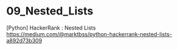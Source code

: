 # 09_Nested_Lists
[Python] HackerRank : Nested Lists
https://medium.com/@marktbss/python-hackerrank-nested-lists-a892d73b309
